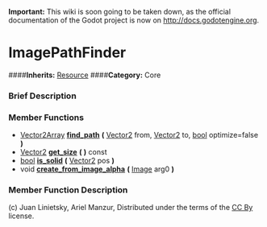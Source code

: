 **Important:** This wiki is soon going to be taken down, as the official documentation of the Godot project is now on http://docs.godotengine.org.

#  ImagePathFinder  
####**Inherits:** [Resource](class_resource)
####**Category:** Core

###  Brief Description  


###  Member Functions 
  * [Vector2Array](class_vector2array)  **[find&#95;path](#find_path)**  **(** [Vector2](class_vector2) from, [Vector2](class_vector2) to, [bool](class_bool) optimize=false  **)**
  * [Vector2](class_vector2)  **[get&#95;size](#get_size)**  **(** **)** const
  * [bool](class_bool)  **[is&#95;solid](#is_solid)**  **(** [Vector2](class_vector2) pos  **)**
  * void  **[create&#95;from&#95;image&#95;alpha](#create_from_image_alpha)**  **(** [Image](class_image) arg0  **)**

###  Member Function Description  


(c) Juan Linietsky, Ariel Manzur, Distributed under the terms of the [CC By](https://creativecommons.org/licenses/by/3.0/legalcode) license.
